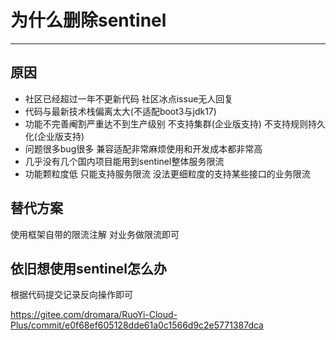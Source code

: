 # 为什么删除sentinel
- - -
## 原因

* 社区已经超过一年不更新代码 社区冰点issue无人回复
* 代码与最新技术栈偏离太大(不适配boot3与jdk17)
* 功能不完善阉割严重达不到生产级别 不支持集群(企业版支持) 不支持规则持久化(企业版支持)
* 问题很多bug很多 兼容适配非常麻烦使用和开发成本都非常高
* 几乎没有几个国内项目能用到sentinel整体服务限流
* 功能颗粒度低 只能支持服务限流 没法更细粒度的支持某些接口的业务限流

## 替代方案

使用框架自带的限流注解 对业务做限流即可

## 依旧想使用sentinel怎么办

根据代码提交记录反向操作即可

https://gitee.com/dromara/RuoYi-Cloud-Plus/commit/e0f68ef605128dde61a0c1566d9c2e5771387dca

